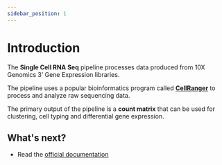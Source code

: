 ```yaml
---
sidebar_position: 1
---
```


# Introduction

The **Single Cell RNA Seq** pipeline processes data produced from 10X Genomics 3’ Gene Expression libraries.  

The pipeline uses a popular bioinformatics program called [**CellRanger**](https://www.10xgenomics.com/support/software/cell-ranger/latest) to process and analyze raw sequencing data.  

The primary output of the pipeline is a **count matrix** that can be used for clustering, cell typing and differential gene expression.

## What's next?

- Read the [official documentation](https://nf-co.re/scrnaseq/3.0.0/)